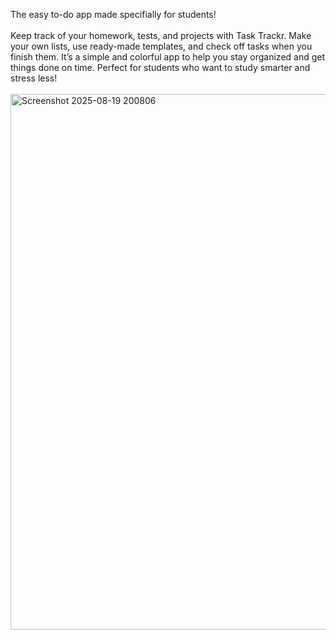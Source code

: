 The easy to-do app made specifially for students!
<br><BR>
Keep track of your homework, tests, and projects with Task Trackr.
Make your own lists, use ready-made templates, and check off tasks when you finish them.
It’s a simple and colorful app to help you stay organized and get things done on time.
Perfect for students who want to study smarter and stress less!
<br>
<br>
<img width="1902" height="857" alt="Screenshot 2025-08-19 200806" src="https://github.com/user-attachments/assets/f31e176c-d5da-424f-9318-dee9b43769d3" />
